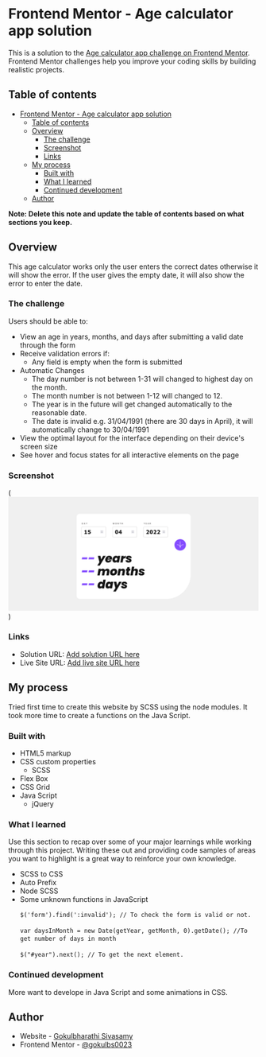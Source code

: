 # Frontend Mentor - Age calculator app solution

This is a solution to the [Age calculator app challenge on Frontend Mentor](https://www.frontendmentor.io/challenges/age-calculator-app-dF9DFFpj-Q). Frontend Mentor challenges help you improve your coding skills by building realistic projects. 

## Table of contents

- [Frontend Mentor - Age calculator app solution](#frontend-mentor---age-calculator-app-solution)
  - [Table of contents](#table-of-contents)
  - [Overview](#overview)
    - [The challenge](#the-challenge)
    - [Screenshot](#screenshot)
    - [Links](#links)
  - [My process](#my-process)
    - [Built with](#built-with)
    - [What I learned](#what-i-learned)
    - [Continued development](#continued-development)
  - [Author](#author)

**Note: Delete this note and update the table of contents based on what sections you keep.**

## Overview
This age calculator works only the user enters the correct dates otherwise it will show the error. If the user gives the empty date, it will also show the error to enter the date.
### The challenge

Users should be able to:

- View an age in years, months, and days after submitting a valid date through the form
- Receive validation errors if:
  - Any field is empty when the form is submitted
- Automatic Changes
  - The day number is not between 1-31 will changed to highest day on the month.
  - The month number is not between 1-12 will changed to 12.
  - The year is in the future will get changed automatically to the reasonable date.
  - The date is invalid e.g. 31/04/1991 (there are 30 days in April), it will automatically change to 30/04/1991
- View the optimal layout for the interface depending on their device's screen size
- See hover and focus states for all interactive elements on the page

### Screenshot

(![Alt text](Screenshot.png))


### Links

- Solution URL: [Add solution URL here](https://your-solution-url.com)
- Live Site URL: [Add live site URL here](https://your-live-site-url.com)

## My process
  Tried first time to create this website by SCSS using the node modules.
  It took more time to create a functions on the Java Script. 
### Built with

- HTML5 markup
- CSS custom properties
  - SCSS
- Flex Box
- CSS Grid
- Java Script
  - jQuery

### What I learned

Use this section to recap over some of your major learnings while working through this project. Writing these out and providing code samples of areas you want to highlight is a great way to reinforce your own knowledge.

  - SCSS to CSS
  - Auto Prefix
  - Node SCSS
  - Some unknown functions in JavaScript 
     ```JS
     $('form').find(':invalid'); // To check the form is valid or not.

     var daysInMonth = new Date(getYear, getMonth, 0).getDate(); //To get number of days in month

     $("#year").next(); // To get the next element.
    ```


### Continued development

  More want to develope in Java Script and some animations in CSS.


## Author

- Website - [Gokulbharathi Sivasamy](https://www.your-site.com)
- Frontend Mentor - [@gokulbs0023](https://www.frontendmentor.io/profile/GOKULBS0023)

